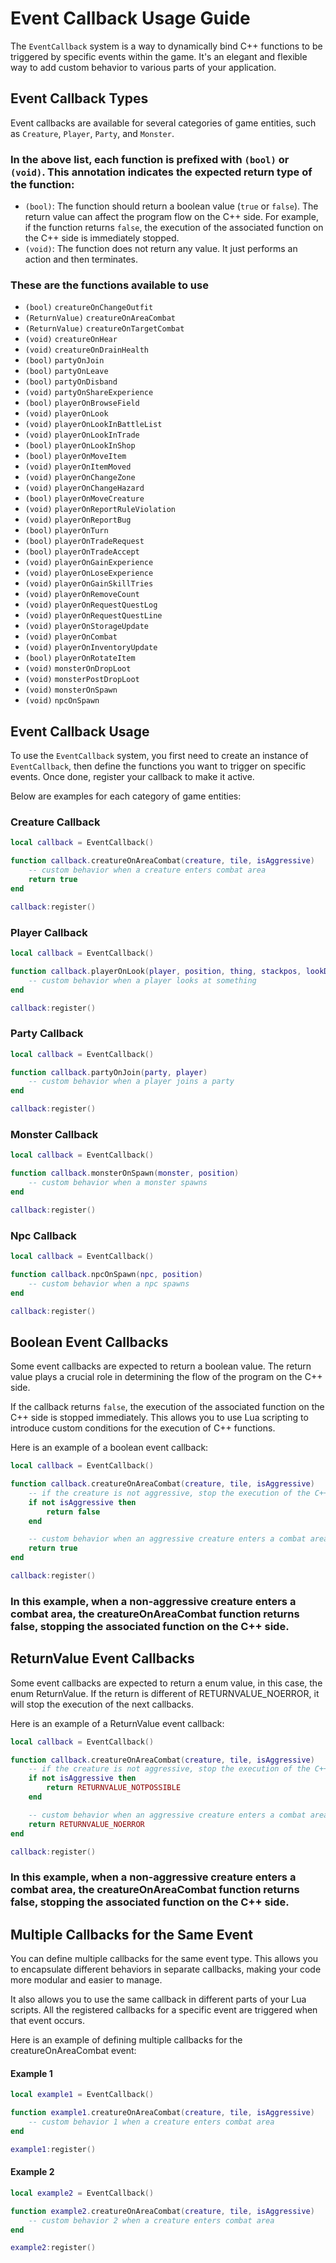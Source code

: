 # Event Callback Usage Guide

The `EventCallback` system is a way to dynamically bind C++ functions to be triggered by specific events within the game. It's an elegant and flexible way to add custom behavior to various parts of your application.

## Event Callback Types

Event callbacks are available for several categories of game entities, such as `Creature`, `Player`, `Party`, and `Monster`.

### In the above list, each function is prefixed with `(bool)` or `(void)`. This annotation indicates the expected return type of the function:

- `(bool)`: The function should return a boolean value (`true` or `false`). The return value can affect the program flow on the C++ side. For example, if the function returns `false`, the execution of the associated function on the C++ side is immediately stopped.
- `(void)`: The function does not return any value. It just performs an action and then terminates.

### These are the functions available to use

- `(bool)` `creatureOnChangeOutfit`
- `(ReturnValue)` `creatureOnAreaCombat`
- `(ReturnValue)` `creatureOnTargetCombat`
- `(void)` `creatureOnHear`
- `(void)` `creatureOnDrainHealth`
- `(bool)` `partyOnJoin`
- `(bool)` `partyOnLeave`
- `(bool)` `partyOnDisband`
- `(void)` `partyOnShareExperience`
- `(bool)` `playerOnBrowseField`
- `(void)` `playerOnLook`
- `(void)` `playerOnLookInBattleList`
- `(void)` `playerOnLookInTrade`
- `(bool)` `playerOnLookInShop`
- `(bool)` `playerOnMoveItem`
- `(void)` `playerOnItemMoved`
- `(void)` `playerOnChangeZone`
- `(void)` `playerOnChangeHazard`
- `(bool)` `playerOnMoveCreature`
- `(void)` `playerOnReportRuleViolation`
- `(void)` `playerOnReportBug`
- `(bool)` `playerOnTurn`
- `(bool)` `playerOnTradeRequest`
- `(bool)` `playerOnTradeAccept`
- `(void)` `playerOnGainExperience`
- `(void)` `playerOnLoseExperience`
- `(void)` `playerOnGainSkillTries`
- `(void)` `playerOnRemoveCount`
- `(void)` `playerOnRequestQuestLog`
- `(void)` `playerOnRequestQuestLine`
- `(void)` `playerOnStorageUpdate`
- `(void)` `playerOnCombat`
- `(void)` `playerOnInventoryUpdate`
- `(bool)` `playerOnRotateItem`
- `(void)` `monsterOnDropLoot`
- `(void)` `monsterPostDropLoot`
- `(void)` `monsterOnSpawn`
- `(void)` `npcOnSpawn`

## Event Callback Usage

To use the `EventCallback` system, you first need to create an instance of `EventCallback`, then define the functions you want to trigger on specific events. Once done, register your callback to make it active.

Below are examples for each category of game entities:

### Creature Callback

```lua
local callback = EventCallback()

function callback.creatureOnAreaCombat(creature, tile, isAggressive)
	-- custom behavior when a creature enters combat area
	return true
end

callback:register()
```

### Player Callback

```lua
local callback = EventCallback()

function callback.playerOnLook(player, position, thing, stackpos, lookDistance)
	-- custom behavior when a player looks at something
end

callback:register()
```

### Party Callback

```lua
local callback = EventCallback()

function callback.partyOnJoin(party, player)
	-- custom behavior when a player joins a party
end

callback:register()
```

### Monster Callback

```lua
local callback = EventCallback()

function callback.monsterOnSpawn(monster, position)
	-- custom behavior when a monster spawns
end

callback:register()
```

### Npc Callback

```lua
local callback = EventCallback()

function callback.npcOnSpawn(npc, position)
	-- custom behavior when a npc spawns
end

callback:register()
```

## Boolean Event Callbacks

Some event callbacks are expected to return a boolean value. The return value plays a crucial role in determining the flow of the program on the C++ side.

If the callback returns `false`, the execution of the associated function on the C++ side is stopped immediately. This allows you to use Lua scripting to introduce custom conditions for the execution of C++ functions.

Here is an example of a boolean event callback:

```lua
local callback = EventCallback()

function callback.creatureOnAreaCombat(creature, tile, isAggressive)
	-- if the creature is not aggressive, stop the execution of the C++ function
	if not isAggressive then
		return false
	end

	-- custom behavior when an aggressive creature enters a combat area
	return true
end

callback:register()
```

### In this example, when a non-aggressive creature enters a combat area, the creatureOnAreaCombat function returns false, stopping the associated function on the C++ side.

## ReturnValue Event Callbacks

Some event callbacks are expected to return a enum value, in this case, the enum ReturnValue. If the return is different of RETURNVALUE_NOERROR, it will stop the execution of the next callbacks.

Here is an example of a ReturnValue event callback:

```lua
local callback = EventCallback()

function callback.creatureOnAreaCombat(creature, tile, isAggressive)
	-- if the creature is not aggressive, stop the execution of the C++ function
	if not isAggressive then
		return RETURNVALUE_NOTPOSSIBLE
	end

	-- custom behavior when an aggressive creature enters a combat area
	return RETURNVALUE_NOERROR
end

callback:register()
```

### In this example, when a non-aggressive creature enters a combat area, the creatureOnAreaCombat function returns false, stopping the associated function on the C++ side.


## Multiple Callbacks for the Same Event

You can define multiple callbacks for the same event type. This allows you to encapsulate different behaviors in separate callbacks, making your code more modular and easier to manage.

It also allows you to use the same callback in different parts of your Lua scripts. All the registered callbacks for a specific event are triggered when that event occurs.

Here is an example of defining multiple callbacks for the creatureOnAreaCombat event:

#### Example 1

```lua
local example1 = EventCallback()

function example1.creatureOnAreaCombat(creature, tile, isAggressive)
	-- custom behavior 1 when a creature enters combat area
end

example1:register()
```

#### Example 2

```lua
local example2 = EventCallback()

function example2.creatureOnAreaCombat(creature, tile, isAggressive)
	-- custom behavior 2 when a creature enters combat area
end

example2:register()
```

